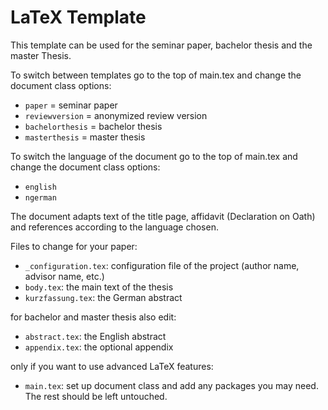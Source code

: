 LaTeX Template 
==============

This template can be used for the seminar paper, bachelor thesis and
the master Thesis.

To switch between templates go to the top of main.tex and change the document class options:

* `paper` =  seminar paper
* `reviewversion` = anonymized review version
* `bachelorthesis` = bachelor thesis
* `masterthesis` = master thesis

To switch the language of the document go to the top of main.tex and change the document class options: 

* `english` 
* `ngerman`

The document adapts text of the title page, affidavit (Declaration on Oath) and references according to the language chosen.


Files to change for your paper:

* `_configuration.tex`: configuration file of the project (author name, advisor name, etc.)
* `body.tex`: the main text of the thesis
* `kurzfassung.tex`: the German abstract

for bachelor and master thesis also edit:

* `abstract.tex`: the English abstract
* `appendix.tex`: the optional appendix

only if you want to use advanced LaTeX features:

* `main.tex`: set up document class and add any packages you may need. The rest should be left untouched.
